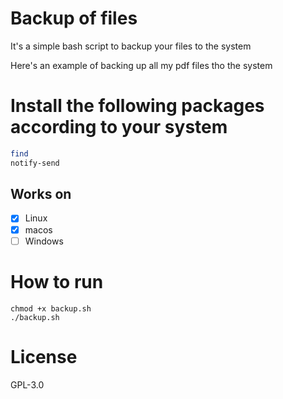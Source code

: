 # Backup of files

It's a simple bash script to backup your files to the system

Here's an example of backing up all my pdf files tho the system 

# Install the following packages according to your system

```bash
find
notify-send
```

## Works on

- [x] Linux
- [x] macos
- [ ] Windows

# How to run
```
chmod +x backup.sh 
./backup.sh
```

# License
GPL-3.0
